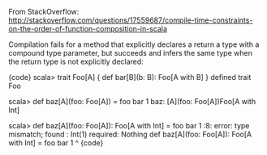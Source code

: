 From StackOverflow: http://stackoverflow.com/questions/17559687/compile-time-constraints-on-the-order-of-function-composition-in-scala

Compilation fails for a method that explicitly declares a return a type with a compound type parameter, but succeeds and infers the same type when the return type is not explicitly declared:

{code}
scala> trait Foo[A] { def bar[B](b: B): Foo[A with B] }
defined trait Foo
 
scala> def baz[A](foo: Foo[A]) = foo bar 1
baz: [A](foo: Foo[A])Foo[A with Int]
 
scala> def baz[A](foo: Foo[A]): Foo[A with Int] = foo bar 1
<console>:8: error: type mismatch;
 found   : Int(1)
 required: Nothing
       def baz[A](foo: Foo[A]): Foo[A with Int] = foo bar 1
                                                          ^
{code}
